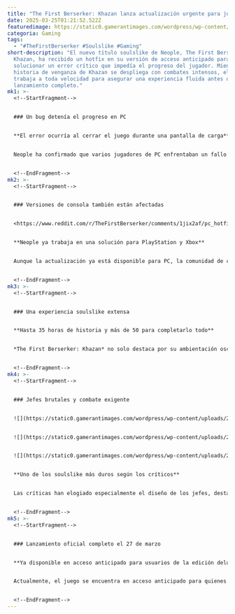 ```yaml
---
title: "The First Berserker: Khazan lanza actualización urgente para jugadores en PC"
date: 2025-03-25T01:21:52.522Z
featuredimage: https://static0.gamerantimages.com/wordpress/wp-content/uploads/2025/03/first-berzerker-khazan-main-character.jpg?q=70&fit=crop&w=1140&h=&dpr=1
categoria: Gaming
tags:
  - "#TheFirstBerserker #Soulslike #Gaming"
short-description: "El nuevo título soulslike de Neople, The First Berserker:
  Khazan, ha recibido un hotfix en su versión de acceso anticipado para
  solucionar un error crítico que impedía el progreso del jugador. Mientras la
  historia de venganza de Khazan se despliega con combates intensos, el estudio
  trabaja a toda velocidad para asegurar una experiencia fluida antes de su
  lanzamiento completo."
mk1: >-
  <!--StartFragment-->


  ### Un bug detenía el progreso en PC


  **El error ocurría al cerrar el juego durante una pantalla de carga**


  Neople ha confirmado que varios jugadores de PC enfrentaban un fallo que bloqueaba el progreso del juego si se cerraba durante una carga. Esta situación afectaba especialmente a quienes intentaban avanzar en la historia principal, por lo que el estudio ha lanzado una corrección urgente a través de Steam. Se recomienda a todos los jugadores actualizar cuanto antes para evitar este problema.


  <!--EndFragment-->
mk2: >-
  <!--StartFragment-->


  ### Versiones de consola también están afectadas


  <https://www.reddit.com/r/TheFirstBerserker/comments/1jix2af/pc_hotfix_update_ver_494389_494439_march_24/?embed_host_url=https://gamerant.com/the-first-berserker-khazan-hotfix-update-patch-early-access/&rdt=34434>


  **Neople ya trabaja en una solución para PlayStation y Xbox**


  Aunque la actualización ya está disponible para PC, la comunidad de consolas también ha reportado fallos similares. El Community Manager de Neople, binpark, anunció que el equipo está preparando el mismo hotfix para PlayStation y Xbox, y que será lanzado lo antes posible. Mientras tanto, algunos jugadores pueden recuperar su avance usando una solución temporal que carga los datos guardados previos.


  <!--EndFragment-->
mk3: >-
  <!--StartFragment-->


  ### Una experiencia soulslike extensa


  **Hasta 35 horas de historia y más de 50 para completarlo todo**


  *The First Berserker: Khazan* no solo destaca por su ambientación oscura y su narrativa de traición, sino también por ofrecer una aventura extensa. La campaña principal puede durar unas 35 horas, mientras que los jugadores que quieran explorar todo el contenido podrán invertir más de 50 horas. Esta duración ha sido bien recibida por quienes buscaban un soulslike más largo y desafiante.


  <!--EndFragment-->
mk4: >-
  <!--StartFragment-->


  ### Jefes brutales y combate exigente


  ![](https://static0.gamerantimages.com/wordpress/wp-content/uploads/2025/03/first-berserker-khazan-kneeling.jpg?q=49&fit=crop&w=750&h=422&dpr=2)


  ![](https://static0.gamerantimages.com/wordpress/wp-content/uploads/2025/03/tfbkhazan2.jpg?q=49&fit=crop&w=750&h=422&dpr=2)


  ![](https://static0.gamerantimages.com/wordpress/wp-content/uploads/2025/03/the-first-berserker-khazan-primary-art-copy.jpg?q=49&fit=crop&w=750&h=422&dpr=2)


  **Uno de los soulslike más duros según los críticos**


  Las críticas han elogiado especialmente el diseño de los jefes, destacando su dificultad y el nivel de detalle en sus mecánicas. Con una puntuación de 80 en OpenCritic, muchos ya consideran que podría convertirse en un referente del género. La combinación entre historia épica, jugabilidad exigente y ambientación oscura lo convierten en un título a tener en cuenta.


  <!--EndFragment-->
mk5: >-
  <!--StartFragment-->


  ### Lanzamiento oficial completo el 27 de marzo


  **Ya disponible en acceso anticipado para usuarios de la edición deluxe**


  Actualmente, el juego se encuentra en acceso anticipado para quienes compraron la edición deluxe, pero todos los jugadores podrán disfrutarlo de forma completa a partir del 27 de marzo. Quienes quieran sumergirse ya en el viaje de venganza de Khazan pueden hacerlo en PC, mientras esperan que los problemas en consolas sean solucionados en los próximos días.


  <!--EndFragment-->
---
```

